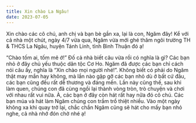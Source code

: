```yaml
---
title: Xin chào La Ngâu!
date: 2023-07-05
---
```


Xin chào các cô chú, anh chị và bạn bè gần xa, lại là con, Ngăm đây! Kể với cả nhà một chút, ngày 4/7 vừa qua, Ngăm vừa mới ghé thăm ngôi trường TH & THCS La Ngâu, huyện Tánh Linh, tỉnh Bình Thuận đó ạ!

“Chào tốm ai, tốm mê ớ!” Đố cả nhà biết câu vừa rồi có nghĩa là gì? Các bạn nhỏ ở đây chủ yếu thuộc dân tộc Cơ Ho. Ngăm đã được các bạn chỉ cách nói câu ấy, nghĩa là “Xin chào mọi người nhé!”. Không biết có phải do Ngăm thật may mắn hay không, mà lần nào gặp gỡ các bạn nhỏ dù ở bất cứ đâu, các bạn cũng đều rất dễ thương và đáng mến. Lần này cũng thế, sau khi làm quen, chúng con đã cùng ngồi lại thành vòng tròn, trò chuyện và chơi với nhau rất vui nữa. À, các bạn ở đây còn hát rất hay nữa đó cô chú. Các bạn múa và hát làm Ngăm chúng con trầm trồ thiệt nhiều. Vào một ngày không xa khi quay trở lại, chắc chắn Ngăm cũng sẽ hát cho mấy bạn nhỏ nghe, cả nhà nhớ đón chờ nhé ạ!

